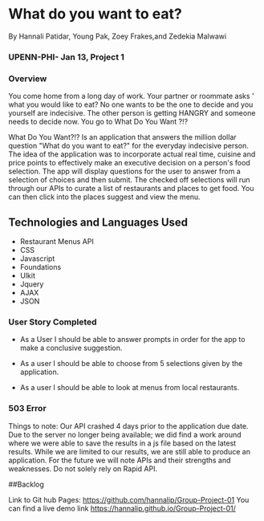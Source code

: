 # What do you want to eat?
By Hannali Patidar, Young Pak, Zoey Frakes,and Zedekia Malwawi

### UPENN-PHI- Jan 13, Project 1

### Overview 
You come home from a long day of work. Your partner or roommate asks ' what you would like to eat? No one wants to be the one to decide and you yourself are indecisive.  The other person is getting HANGRY  and someone needs to decide now. You go to What Do You Want ?!? 

What Do You Want?!? Is an application that answers the million dollar question "What do you want to eat?" for the everyday indecisive person. The idea of the application was to incorporate actual real time, cuisine and price points to effectively make an executive decision on a person's food selection. The app will display questions for the user to answer from a selection of choices and then submit.
The checked off selections will run through our APIs to curate a list of restaurants and places to get food.
You can then click into the places suggest and view the menu.


## Technologies and Languages Used
* Restaurant Menus API
* CSS
* Javascript
* Foundations
* Ulkit
* Jquery
* AJAX
* JSON

### User Story Completed

* As a User I should be able to answer prompts in order for the app to make a conclusive suggestion.

* As a user I should be able to choose from 5 selections given by the application.

* As a user I should be able to look at menus from local restaurants.

### 503 Error   
Things to note: Our API crashed 4 days prior to the application due date. Due to the server no longer being available; we did find a work around where we were able to save the results in a js file based on the latest results. While we are limited to our results, we are still able to produce an application. For the future we will note APIs and their strengths and weaknesses. Do not solely rely on Rapid API. 


##Backlog

Link to Git hub Pages: https://github.com/hannalip/Group-Project-01
You can find a live demo link https://hannalip.github.io/Group-Project-01/

